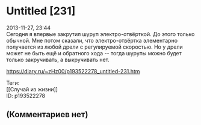 Untitled [231]
==============

  
2013-11-27, 23:44  
 Сегодня я впервые закрутил шуруп электро-отвёрткой. До этого только обычной. Мне потом сказали, что электро-отвёртка элементарно получается из любой дрели с регулируемой скоростью. Но у дрели может не быть ещё и обратного хода -- тогда шурупы можно будет только закручивать, а выкручивать нет.   
  
<https://diary.ru/~zHz00/p193522278_untitled-231.htm>  
  
Теги:  
[[Случай из жизни]]  
ID: p193522278  


(Комментариев нет)
------------------